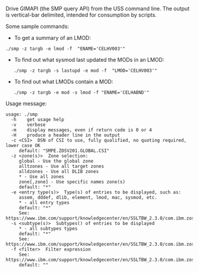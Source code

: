 Drive GIMAPI (the SMP query API) from the USS command line. The output is vertical-bar delimited, intended for consumption by scripts.

Some sample commands:

* To get a summary of an LMOD:
```
./smp -z targb -e lmod -f  "ENAME='CELHV003'"
```

* To find out what sysmod last updated the MODs in an LMOD:
```
   ./smp -z targb -s lastupd -e mod -f  "LMOD='CELHV003'"
```

* To find out what LMODs contain a MOD:
```
   ./smp -z targb -e mod -s lmod -f "ENAME='CELHABND'"
```

Usage message:

```
usage: ./smp 
  -h    get usage help 
  -v    verbose 
  -m    display messages, even if return code is 0 or 4 
  -H    produce a header line in the output 
  -c <CSI>  DSN of CSI to use, fully qualified, no quoting required, lower case OK 
     default: "SMPE.ZOSV201.GLOBAL.CSI" 
  -z <zone(s)>  Zone selection: 
     global - Use the global zone 
     alltzones - Use all target zones 
     alldzones - Use all DLIB zones 
     * - Use all zones 
     zone[,zone] - Use specific names zone(s) 
     default: "*" 
  -e <entry type(s)>  Type(s) of entries to be displayed, such as: 
     assem, dddef, dlib, element, lmod, mac, sysmod, etc. 
     * - all entry types 
     default: "*" 
     See: https://www.ibm.com/support/knowledgecenter/en/SSLTBW_2.3.0/com.ibm.zos.v2r3.gim2000/entry.htm 
  -s <subtype(s)>  Subtypes() of entries to be displayed 
     * - all subtypes types 
     default: "*" 
     See: https://www.ibm.com/support/knowledgecenter/en/SSLTBW_2.3.0/com.ibm.zos.v2r3.gim2000/subent.htm 
  -f <filter>  Filter expression 
     See: https://www.ibm.com/support/knowledgecenter/en/SSLTBW_2.3.0/com.ibm.zos.v2r3.gim2000/filter.htm 
     default: "" 
```